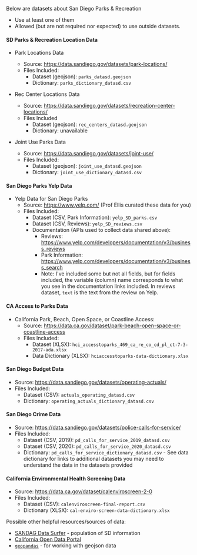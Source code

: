 
Below are datasets about San Diego Parks & Recreation
- Use at least one of them
- Allowed (but are not required nor expected) to use outside datasets.

#### SD Parks & Recreation Location Data

- Park Locations Data
	- Source: https://data.sandiego.gov/datasets/park-locations/
	- Files Included:
		- Dataset (geojson): `parks_datasd.geojson`
		- Dictionary: `parks_dictionary_datasd.csv`

- Rec Center Locations Data
	- Source: https://data.sandiego.gov/datasets/recreation-center-locations/
	- Files Included
		- Dataset (geojson): `rec_centers_datasd.geojson`
		- Dictionary: unavailable

- Joint Use Parks Data
	- Source: https://data.sandiego.gov/datasets/joint-use/
	- Files Included: 
		- Dataset (geojson): `joint_use_datasd.geojson`
		- Dictionary: `joint_use_dictionary_datasd.csv`

#### San Diego Parks Yelp Data			
- Yelp Data for San Diego Parks
	- Source: https://www.yelp.com/ (Prof Ellis curated these data for you)
	- Files Included:
		- Dataset (CSV, Park Information): `yelp_SD_parks.csv`
		- Dataset (CSV, Reviews): `yelp_SD_reviews.csv`
		- Documentation (APIs used to collect data shared above):
			- Reviews: https://www.yelp.com/developers/documentation/v3/business_reviews
			- Park Information: https://www.yelp.com/developers/documentation/v3/business_search
			- Note: I've included some but not all fields, but for fields included, the variable (column) name corresponds to what you see in the documentation links included. In reviews dataset, `text` is the text from the review on Yelp.

#### CA Access to Parks Data
- California Park, Beach, Open Space, or Coastline Access:
	- Source:  https://data.ca.gov/dataset/park-beach-open-space-or-coastline-access
	- Files Included:
		- Dataset (XLSX): `hci_accesstoparks_469_ca_re_co_cd_pl_ct-7-3-2017-ada.xlsx`
		- Data Dictionary (XLSX): `hciaccesstoparks-data-dictionary.xlsx` 
	
#### San Diego Budget Data
- Source: https://data.sandiego.gov/datasets/operating-actuals/
- Files Included: 
	- Dataset (CSV): `actuals_operating_datasd.csv`
	- Dictionary: `operating_actuals_dictionary_datasd.csv`	
		
#### San Diego Crime Data
- Source: https://data.sandiego.gov/datasets/police-calls-for-service/
- Files Included: 
	- Dataset (CSV, 2019): `pd_calls_for_service_2019_datasd.csv`
	- Dataset (CSV, 2020): `pd_calls_for_service_2020_datasd.csv`
	- Dictionary: `pd_calls_for_service_dictionary_datasd.csv`
			- See data dictionary for links to additional datasets you may need to understand the data in the datasets provided
			
#### California Environmental Health Screening Data
- Source: https://data.ca.gov/dataset/calenviroscreen-2-0
- Files Included:
	- Dataset (CSV): `calenviroscreen-final-report.csv`
	- Dictionary (XLSX): `cal-enviro-screen-data-dictionary.xlsx`

		
Possible other helpful resources/sources of data:
- [SANDAG Data Surfer](https://datasurfer.sandag.org/) - population of SD information
- [California Open Data Portal](https://data.ca.gov/) 
- [`geopandas`](https://geopandas.org/io.html) - for working with geojson data
